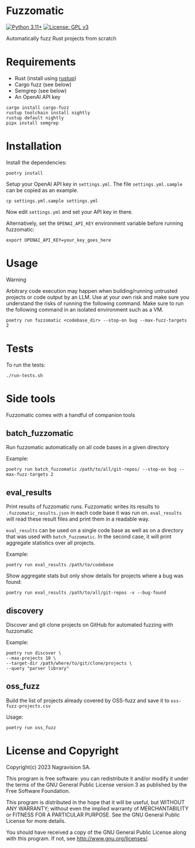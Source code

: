 # Fuzzomatic

[![Python 3.11+](https://img.shields.io/badge/python-3.11+-green.svg)](https://docs.python.org/3.11/whatsnew/) [![License: GPL v3](https://img.shields.io/badge/license-GPL%20v3-blue.svg)](http://www.gnu.org/licenses/gpl-3.0)


Automatically fuzz Rust projects from scratch

# Requirements

* Rust (install using [rustup](https://rustup.rs/))
* Cargo fuzz (see below)
* Semgrep (see below)
* An OpenAI API key

```
cargo install cargo-fuzz
rustup toolchain install nightly
rustup default nightly
pipx install semgrep
```

# Installation

Install the dependencies:

```
poetry install
```

Setup your OpenAI API key in `settings.yml`.
The file `settings.yml.sample` can be copied as an example.

```
cp settings.yml.sample settings.yml
```

Now edit `settings.yml` and set your API key in there.

Alternatively, set the `OPENAI_API_KEY` environment variable before running fuzzomatic:

```
export OPENAI_API_KEY=your_key_goes_here
```

# Usage

> [!WARNING]
> Arbitrary code execution may happen when building/running untrusted projects or code output by an LLM. Use at your own risk and make sure you understand the risks of running the following command.
Make sure to run the following command in an isolated environment such as a VM.


```
poetry run fuzzomatic <codebase_dir> --stop-on bug --max-fuzz-targets 2
```

# Tests

To run the tests:

```
./run-tests.sh
```

# Side tools

Fuzzomatic comes with a handful of companion tools

## batch_fuzzomatic

Run fuzzomatic automatically on all code bases in a given directory

Example:

```
poetry run batch_fuzzomatic /path/to/all/git-repos/ --stop-on bug --max-fuzz-targets 2
```

## eval_results

Print results of fuzzomatic runs. Fuzzomatic writes its results to `.fuzzomatic_results.json`
in each code base it was run on. `eval_results` will read these result files and print them
in a readable way.

`eval_results` can be used on a single code base
as well as on a directory that was used with `batch_fuzzomatic`. In the second case,
it will print aggregate statistics over all projects.

Example:

```
poetry run eval_results /path/to/codebase
```

Show aggregate stats but only show details for projects where a bug was found:

```
poetry run eval_results /path/to/all/git-repos -v --bug-found
```

## discovery

Discover and git clone projects on GitHub for automated fuzzing with fuzzomatic

Example:

```
poetry run discover \
--max-projects 10 \
--target-dir /path/where/to/git/clone/projects \
--query "parser library"
```

## oss_fuzz

Build the list of projects already covered by OSS-fuzz and save it to `oss-fuzz-projects.csv`

Usage:

```
poetry run oss_fuzz
```

# License and Copyright

Copyright(c) 2023 Nagravision SA.

This program is free software: you can redistribute it and/or modify it under the terms of the GNU General Public License version 3 as published by the Free Software Foundation.

This program is distributed in the hope that it will be useful, but WITHOUT ANY WARRANTY; without even the implied warranty of MERCHANTABILITY or FITNESS FOR A PARTICULAR PURPOSE. See the GNU General Public License for more details.

You should have received a copy of the GNU General Public License along with this program. If not, see http://www.gnu.org/licenses/.